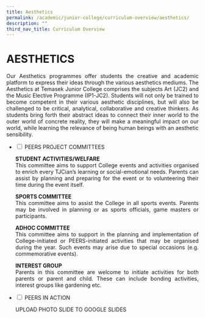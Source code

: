 ```yaml
---
title: Aesthetics
permalink: /academic/junior-college/curriculum-overview/aesthetics/
description: ""
third_nav_title: Curriculum Overview
---
```

# AESTHETICS

<p style="text-align: justify;">Our Aesthetics programmes offer students the creative and academic platform to express their ideas through the various aesthetics mediums. The Aesthetics at Temasek Junior College comprises the subjects Art (JC2) and the Music Elective Programme (IP1-JC2). Students will not only be trained to become competent in their various aesthetic disciplines, but will also be challenged to be critical, analytical, collaborative and creative thinkers. As students bring forth their abstract ideas to connect their inner world to the outer world of concrete reality, they will make a meaningful impact on our world, while learning the relevance of being human beings with an aesthetic sensibility.</p>

<ul class="jekyllcodex_accordion">
  <li>
    <input type="checkbox" id="accordion1">
    <label for="accordion1">PEERS PROJECT COMMITTEES</label>
    <div>
			<p style="text-align: justify;"><b>STUDENT ACTIVITIES/WELFARE</b><br>This committee aims to support College events and activities organised to enrich every TJCian’s learning or social-emotional needs. Parents can assist by planning and preparing for the event or to volunteering their time during the event itself.</p>
			<p style="text-align: justify;"><b>SPORTS COMMITTEE</b><br>This committee aims to assist the College in all sports events. Parents may be involved in planning or as sports officials, game masters or participants.</p>
			<p style="text-align: justify;"><b>ADHOC COMMITTEE</b><br>This committee aims to support in the planning and implementation of College-initiated or PEERS-initiated activities that may be organised during the year. Such events may arise due to special occasions (e.g. commemorative events).</p>
			<p style="text-align: justify;"><b>INTEREST GROUP</b><br>Parents in this committee are welcome to initiate activities for both parents or parent and child. These can include bonding activities, interest groups like gardening etc.</p>
    </div>
	</li> 
  <li>
    <input type="checkbox" id="accordion2">
    <label for="accordion2">PEERS IN ACTION</label>
    <div>
			<p style="text-align: justify;"> UPLOAD PHOTO SLIDE TO GOOGLE SLIDES</p>
    </div>
	</li> 
	</ul>
